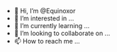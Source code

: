 - 👋 Hi, I’m @Equinoxor
- 👀 I’m interested in ...
- 🌱 I’m currently learning ...
- 💞️ I’m looking to collaborate on ...
- 📫 How to reach me ...

<!---
Equinoxor/Equinoxor is a ✨ special ✨ repository because its `README.md` (this file) appears on your GitHub profile.
You can click the Preview link to take a look at your changes.
--->
